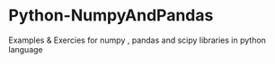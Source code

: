 # Python-NumpyAndPandas
Examples & Exercies for numpy , pandas and scipy libraries in python language 
